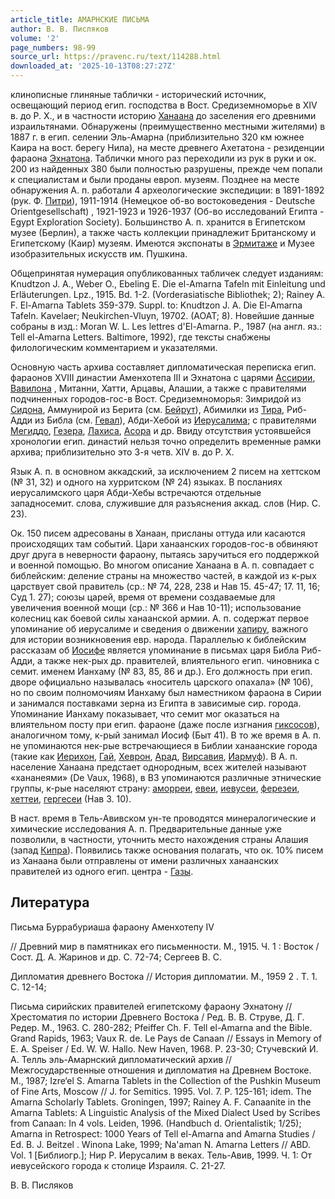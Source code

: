 ```yaml
---
article_title: АМАРНСКИЕ ПИСЬМА
author: В. В. Писляков
volume: '2'
page_numbers: 98-99
source_url: https://pravenc.ru/text/114288.html
downloaded_at: '2025-10-13T08:27:27Z'
---
```


клинописные глиняные таблички - исторический источник, освещающий период егип. господства в Вост. Средиземноморье в XIV в. до Р. Х., и в частности историю [Ханаана](https://pravenc.ru/text/Ханаана.html) до заселения его древними израильтянами. Обнаружены (преимущественно местными жителями) в 1887 г. в егип. селении Эль-Амарна (приблизительно 320 км южнее Каира на вост. берегу Нила), на месте древнего Ахетатона - резиденции фараона [Эхнатона](https://pravenc.ru/text/Эхнатона.html). Таблички много раз переходили из рук в руки и ок. 200 из найденных 380 были полностью разрушены, прежде чем попали к специалистам и были проданы европ. музеям. Позднее на месте обнаружения А. п. работали 4 археологические экспедиции: 
в 1891-1892 (рук. Ф. [Питри](https://pravenc.ru/text/Питри.html)), 1911-1914 (Немецкое об-во востоковедения - Deutsche Orientgesellschaft)
, 1921-1923 и 1926-1937 (Об-во исследований Египта - Egypt Exploration Society). Большинство А. п. хранится в Египетском музее (Берлин), а также часть коллекции принадлежит Британскому и Египетскому (Каир) музеям. Имеются экспонаты в [Эрмитаже](https://pravenc.ru/text/Эрмитаже.html) и Музее изобразительных искусств им. Пушкина.

Общепринятая нумерация опубликованных табличек следует изданиям: Knudtzon J. A., Weber O., Ebeling E. Die el-Amarna Tafeln mit Einleitung und Erläuterungen. Lpz., 1915. Bd. 1-2. (Vorderasiatische Bibliothek; 2); Rainey A. F. El-Amarna Tablets 359-379. Suppl. to: Knudtzon J. A. Die El-Amarna Tafeln. Kavelaer; Neukirchen-Vluyn, 19702. (AOAT; 8). Новейшие данные собраны в изд.: Moran W. L. Les lettres d'El-Amarna. P., 1987 (на англ. яз.: Tell el-Amarna Letters. Baltimore, 1992), где тексты снабжены филологическим комментарием и указателями.

Основную часть архива составляет дипломатическая переписка егип. фараонов XVIII династии Аменхотепа III и Эхнатона с царями [Ассирии](https://pravenc.ru/text/Ассирия.html), [Вавилона](https://pravenc.ru/text/Вавилона.html) 
, Митанни, Хатти, Арцавы, Алашии, а также с правителями подчиненных городов-гос-в Вост. Средиземноморья: Зимридой из [Сидона](https://pravenc.ru/text/Сидона.html), Аммунирой из Берита (см. [Бейрут](https://pravenc.ru/text/Бейрут.html)), Абимилки из [Тира](https://pravenc.ru/text/Тира.html), Риб-Адди из Библа (см. [Гевал](https://pravenc.ru/text/Гевал.html)), Абди-Хебой из [Иерусалима](https://pravenc.ru/text/Иерусалима.html); с правителями [Мегиддо](https://pravenc.ru/text/Мегиддо.html), [Гезера](https://pravenc.ru/text/Гезер.html), [Лахиса](https://pravenc.ru/text/Лахиса.html), [Асора](https://pravenc.ru/text/Асора.html) и др. Ввиду отсутствия устоявшейся хронологии егип. династий нельзя точно определить временные рамки архива; приблизительно это 3-я четв. XIV в. до Р. Х.

Язык А. п. в основном аккадский, за исключением 2 писем на хеттском (№ 31, 32) и одного на хурритском (№ 24) языках. В посланиях иерусалимского царя Абди-Хебы встречаются отдельные западносемит. слова, служившие для разъяснения аккад. слов (Нир. С. 23).

Ок. 150 писем адресованы в Ханаан, присланы оттуда или касаются происходящих там событий. Цари ханаанских городов-гос-в обвиняют друг друга в неверности фараону, пытаясь заручиться его поддержкой и военной помощью. Во многом описание Ханаана в А. п. совпадает с библейским: деление страны на множество частей, в каждой из к-рых царствует свой правитель (ср.: № 74, 228, 238 и Нав 15. 45-47; 17. 11, 16; Суд 1. 27); союзы царей, время от времени создаваемые для увеличения военной мощи (ср.: № 366 и Нав 10-11); использование колесниц как боевой силы ханаанской армии. А. п. содержат первое упоминание об иерусалиме и сведения о движении [хапиру](https://pravenc.ru/text/хапиру.html), важного для истории возникновения евр. народа. Параллелью к библейским рассказам об [Иосифе](https://pravenc.ru/text/Иосиф.html) является упоминание в письмах царя Библа Риб-Адди, а также нек-рых др. правителей, влиятельного егип. чиновника с семит. именем Ианхаму (№ 83, 85, 86 и др.). Его должность при егип. дворе официально называлась «носитель царского опахала» (№ 106), но по своим полномочиям Ианхаму был наместником фараона в Сирии и занимался поставками зерна из Египта в зависимые сир. города. Упоминание Ианхаму показывает, что семит мог оказаться на влиятельном посту при егип. фараоне (даже после изгнания [гиксосов](https://pravenc.ru/text/гиксосов.html)), аналогичном тому, к-рый занимал Иосиф (Быт 41). В то же время в А. п. не упоминаются нек-рые встречающиеся в Библии ханаанские города (такие как [Иерихон](https://pravenc.ru/text/Иерихон.html), [Гай](https://pravenc.ru/text/Гай.html), [Хеврон](https://pravenc.ru/text/Хеврон.html), [Арад](https://pravenc.ru/text/Арад.html), [Вирсавия](https://pravenc.ru/text/Вирсавия.html), [Иармуф](https://pravenc.ru/text/Иармуф.html)). В А. п. население Ханаана предстает однородным, всех жителей называют «хананеями» (De Vaux, 1968), в ВЗ упоминаются различные этнические группы, к-рые населяют страну: [аморреи](https://pravenc.ru/text/аморреи.html), [евеи](https://pravenc.ru/text/евеи.html), [иевусеи](https://pravenc.ru/text/иевусеи.html), [ферезеи](https://pravenc.ru/text/ферезеи.html), [хеттеи](https://pravenc.ru/text/хеттеи.html), [гергесеи](https://pravenc.ru/text/гергесеи.html) (Нав 3. 10).

В наст. время в Тель-Авивском ун-те проводятся минералогические и химические исследования А. п. Предварительные данные уже позволили, в частности, уточнить место нахождения страны Алашия (запад [Кипра](https://pravenc.ru/text/Кипра.html)). Появились также основания полагать, что ок. 10% писем из Ханаана были отправлены от имени различных ханаанских правителей из одного егип. центра - [Газы](https://pravenc.ru/text/Газы.html).

## Литература

Письма 
Буррабуриаша 
фараону 
Аменхотепу 
IV
 
// 
Древний 
мир 
в 
памятниках 
его 
письменности. 
М., 1915. 
Ч. 
1
: 
Восток 
/ 
Сост. 
Д. 
А. 
Жаринов 
и 
др. 
С. 72-74;
Сергеев 
В. 
С.
 
Дипломатия 
древнего 
Востока 
// 
История 
дипломатии. 
М., 1959
2
. 
Т. 1. 
С. 12-14;
 
Письма 
сирийских 
правителей 
египетскому 
фараону 
Эхнатону 
// 
Хрестоматия 
по 
истории 
Древнего 
Востока 
/ 
Ред. 
В. 
В. 
Струве, 
Д. 
Г. 
Редер. 
М., 1963. 
С. 280-282; 
Pfeiffer Ch. F.
 Tell el-Amarna and the Bible. Grand Rapids, 1963; 
Vaux R. de. Le Pays de Canaan // Essays in Memory of E. A. Speiser / Ed. W. W. Hallo. New Haven, 1968. P. 23-30; Стучевский И. А. Телль эль-Амарнский дипломатический архив // Межгосударственные отношения и дипломатия на Древнем Востоке. М., 1987; Izre‘el S.
 Amarna Tablets in the Collection of the Pushkin Museum of Fine Arts, Moscow // J. for Semitics. 1995. Vol. 7. P. 125-161; 
idem.
 The Amarna Scholarly Tablets. Groningen, 1997; 
Rainey A. F.
 Canaanite in the Amarna Tablets: A Linguistic Analysis of the Mixed Dialect Used by Scribes from Canaan: In 4 vols. Leiden, 1996. (Handbuch d. Orientalistik; 1/25); Amarna in Retrospect: 1000 Years of Tell el-Amarna and Amarna Studies / Ed. B. J. Beitzel
.
 Winona Lake, 1999; 
Na'aman N. Amarna Letters // ABD. Vol. 1 [Библиогр.]; Нир Р. Иерусалим в веках. Тель-Авив, 1999. Ч. 1: От иевусейского города к столице Израиля. С. 21-27.

В. В. Писляков
